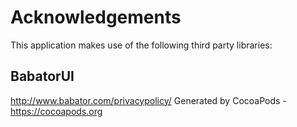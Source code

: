 # Acknowledgements
This application makes use of the following third party libraries:

## BabatorUI

http://www.babator.com/privacypolicy/
Generated by CocoaPods - https://cocoapods.org
